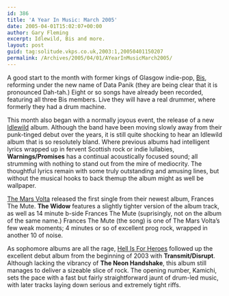 ```yaml
---
id: 386
title: 'A Year In Music: March 2005'
date: 2005-04-01T15:02:07+00:00
author: Gary Fleming
excerpt: Idlewild, Bis and more.
layout: post
guid: tag:solitude.vkps.co.uk,2003:1,20050401150207
permalink: /Archives/2005/04/01/AYearInMusicMarch2005/
---
```

A good start to the month with former kings of Glasgow indie-pop, [Bis](http://www.bisnation.com/), reforming under the new name of Data Panik (they are being clear that it is pronounced Dah-tah.) Eight or so songs have already been recorded, featuring all three Bis members. Live they will have a real drummer, where formerly they had a drum machine.

This month also began with a normally joyous event, the release of a new [Idlewild](http://www.idlewild.co.uk) album. Although the band have been moving slowly away from their punk-tinged debut over the years, it is still quite shocking to hear an Idlewild album that is so resolutely bland. Where previous albums had intelligent lyrics wrapped up in fervent Scottish rock or indie lullabies, **Warnings/Promises** has a continual acoustically focused sound; all strumming with nothing to stand out from the mire of mediocrity. The thoughtful lyrics remain with some truly outstanding and amusing lines, but without the musical hooks to back themup the album might as well be wallpaper.

[The Mars Volta](http://www.themarsvolta.com) released the first single from their newest album, Frances The Mute. **The Widow** features a slightly tighter version of the album track, as well as 14 minute b-side Frances The Mute (suprisingly, not on the album of the same name.) Frances The Mute (the song) is one of The Mars Volta&#8217;s few weak moments; 4 minutes or so of excellent prog rock, wrapped in another 10 of noise.

As sophomore albums are all the rage, [Hell Is For Heroes](http://www.hell-is-for-heroes.net) followed up the excellent debut album from the beginning of 2003 with **Transmit/Disrupt**. Although lacking the vibrancy of **The Neon Handshake**, this album still manages to deliver a sizeable slice of rock. The opening number, Kamichi, sets the pace with a fast but fairly straightforward jaunt of drum-led music, with later tracks laying down serious and extremely tight riffs.